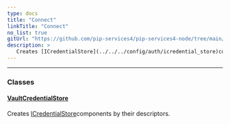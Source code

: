 ```yaml
---
type: docs
title: "Connect"
linkTitle: "Connect"
no_list: true
gitUrl: "https://github.com/pip-services4/pip-services4-node/tree/main/pip-services4-vault-node"
description: >
   Creates [ICredentialStore](../../../config/auth/icredential_store)components by their descriptors. 
---
```

---
<div class="module-body"> 

### Classes

#### [VaultCredentialStore](default_rabbitmq_factory)
Creates [ICredentialStore](../../../config/auth/icredential_store)components by their descriptors.
</div>

